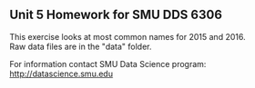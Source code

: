 ## Unit 5 Homework for SMU DDS 6306  
This exercise looks at most common names for 2015 and 2016.  
Raw data files are in the "data" folder.  
  
For information contact SMU Data Science program:  
http://datascience.smu.edu
